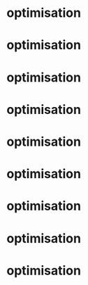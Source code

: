 # optimisation
# optimisation
# optimisation
# optimisation
# optimisation
# optimisation
# optimisation
# optimisation
# optimisation
